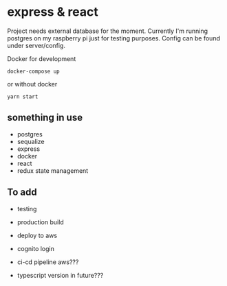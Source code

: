 # express & react

Project needs external database for the moment. 
Currently I'm running postgres on my raspberry pi just for testing purposes.
Config can be found under server/config.

Docker for development

```
docker-compose up
```

or without docker

```
yarn start
```

## something in use

-   postgres
-   sequalize
-   express
-   docker
-   react
-   redux state management 

## To add

-   testing
-   production build
-   deploy to aws
-   cognito login

-   ci-cd pipeline aws???
-   typescript version in future???
